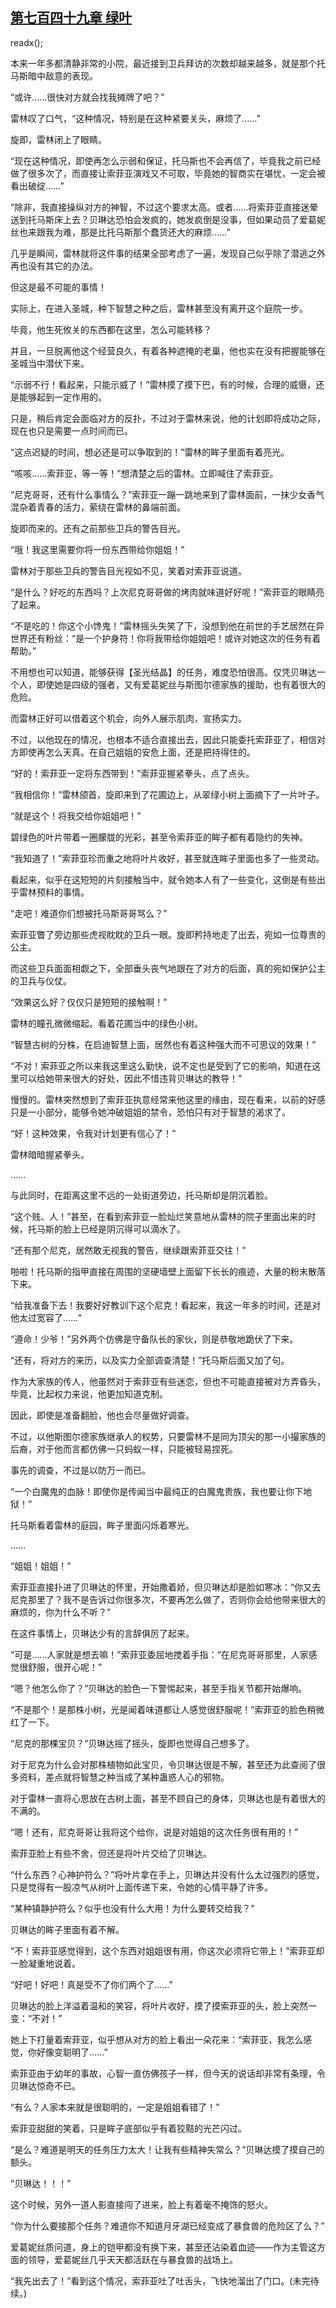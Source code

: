 ## [第七百四十九章 绿叶](https://www.xxbiquge.com/11_11222/9001120.html)
readx();

  本来一年多都清静非常的小院，最近接到卫兵拜访的次数却越来越多，就是那个托马斯暗中敌意的表现。

  “或许……很快对方就会找我摊牌了吧？”

  雷林叹了口气，“这种情况，特别是在这种紧要关头，麻烦了……”

  旋即，雷林闭上了眼睛。

  “现在这种情况，即使再怎么示弱和保证，托马斯也不会再信了，毕竟我之前已经做了很多次了，而直接让索菲亚演戏又不可取，毕竟她的智商实在堪忧，一定会被看出破绽……”

  “除非，我直接操纵对方的神智，不过这个要求太高。或者……将索菲亚直接迷晕送到托马斯床上去？贝琳达恐怕会发疯的，她发疯倒是没事，但如果动员了爱葛妮丝也来跟我为难，那是比托马斯那个蠢货还大的麻烦……”

  几乎是瞬间，雷林就将这件事的结果全部考虑了一遍，发现自己似乎除了潜逃之外再也没有其它的办法。

  但这是最不可能的事情！

  实际上，在进入圣城，种下智慧之种之后，雷林甚至没有离开这个庭院一步。

  毕竟，他生死攸关的东西都在这里，怎么可能转移？

  并且，一旦脱离他这个经营良久，有着各种遮掩的老巢，他也实在没有把握能够在圣城当中潜伏下来。

  “示弱不行！看起来，只能示威了！”雷林摸了摸下巴，有的时候，合理的威慑，还是能够起到一定作用的。

  只是，稍后肯定会面临对方的反扑，不过对于雷林来说，他的计划即将成功之际，现在也只是需要一点时间而已。

  “这点迟疑的时间，想必还是可以争取到的！”雷林的眸子里面有着亮光。

  “咳咳……索菲亚，等一等！”想清楚之后的雷林。立即喊住了索菲亚。

  “尼克哥哥，还有什么事情么？”索菲亚一蹦一跳地来到了雷林面前，一抹少女香气混杂着青春的活力，萦绕在雷林的鼻端前面。

  旋即而来的。还有之前那些卫兵的警告目光。

  “哦！我这里需要你将一份东西带给你姐姐！”

  雷林对于那些卫兵的警告目光视如不见，笑着对索菲亚说道。

  “是什么？好吃的东西吗？上次尼克哥哥做的烤肉就味道好好呢！”索菲亚的眼睛亮了起来。

  “不是吃的！你这个小馋鬼！”雷林摇头失笑了下，没想到他在前世的手艺居然在异世界还有粉丝：“是一个护身符！你将我带给你姐姐吧！或许对她这次的任务有着帮助。”

  不用想也可以知道，能够获得【圣光结晶】的任务，难度恐怕很高。仅凭贝琳达一个人，即使她是四级的强者，又有爱葛妮丝与斯图尔德家族的援助，也有着很大的危险。

  而雷林正好可以借着这个机会，向外人展示肌肉，宣扬实力。

  不过，以他现在的情况，也根本不适合直接出去，因此只能委托索菲亚了，相信对方即使再怎么天真。在自己姐姐的安危上面，还是把持得住的。

  “好的！索菲亚一定将东西带到！”索菲亚握紧拳头，点了点头。

  “我相信你！”雷林颌首，旋即来到了花圃边上，从翠绿小树上面摘下了一片叶子。

  “就是这个！将我交给你姐姐吧！”

  碧绿色的叶片带着一圈朦胧的光彩，甚至令索菲亚的眸子都有着隐约的失神。

  “我知道了！”索菲亚珍而重之地将叶片收好，甚至就连眸子里面也多了一些灵动。

  看起来，似乎在这短短的片刻接触当中，就令她本人有了一些变化，这倒是有些出乎雷林预料的事情。

  “走吧！难道你们想被托马斯哥哥骂么？”

  索菲亚瞥了旁边那些虎视眈眈的卫兵一眼。旋即矜持地走了出去，宛如一位尊贵的公主。

  而这些卫兵面面相觑之下，全部垂头丧气地跟在了对方的后面，真的宛如保护公主的卫兵与仪仗。

  “效果这么好？仅仅只是短短的接触啊！”

  雷林的瞳孔微微缩起。看着花圃当中的绿色小树。

  “智慧古树的分株，在启迪智慧上面，居然也有着这种强大而不可思议的效果！”

  “不对！索菲亚之所以来我这里这么勤快，说不定也是受到了它的影响，知道在这里可以给她带来很大的好处，因此不惜违背贝琳达的教导！”

  慢慢的。雷林突然想到了索菲亚执意经常来他这里的缘由，现在看来，以前的好感只是一小部分，能够令她冲破姐姐的禁令，恐怕只有对于智慧的渴求了。

  “好！这种效果，令我对计划更有信心了！”

  雷林暗暗握紧拳头。

  ……

  与此同时，在距离这里不远的一处街道旁边，托马斯却是阴沉着脸。

  “这个贱、人！”甚至，在看到索菲亚一脸灿烂笑意地从雷林的院子里面出来的时候，托马斯的脸上已经是阴沉得可以滴水了。

  “还有那个尼克，居然敢无视我的警告，继续跟索菲亚交往！”

  啪啦！托马斯的指甲直接在周围的坚硬墙壁上面留下长长的痕迹，大量的粉末散落下来。

  “给我准备下去！我要好好教训下这个尼克！看起来，我这一年多的时间，还是对他太过宽容了……”

  “遵命！少爷！”另外两个仿佛是守备队长的家伙，则是恭敬地跪伏了下来。

  “还有，将对方的来历，以及实力全部调查清楚！”托马斯后面又加了句。

  作为大家族的传人，他虽然对于索菲亚有些迷恋，但也不可能直接被对方弄昏头，毕竟，比起权力来说，他更加知道克制。

  因此，即使是准备翻脸，他也会尽量做好调查。

  不过，以他斯图尔德家族继承人的权势，只要雷林不是同为顶尖的那一小撮家族的后裔，对于他而言都仿佛一只蚂蚁一样，只能被轻易捏死。

  事先的调查，不过是以防万一而已。

  “一个白魔鬼的血脉！即使你是传闻当中最纯正的白魔鬼贵族，我也要让你下地狱！”

  托马斯看着雷林的庭园，眸子里面闪烁着寒光。

  ……

  “姐姐！姐姐！”

  索菲亚直接扑进了贝琳达的怀里，开始撒着娇，但贝琳达却是脸如寒冰：“你又去尼克那里了？我不是告诉过你很多次，不要再怎么做了，否则你会给他带来很大的麻烦的，你为什么不听？”

  在这件事情上，贝琳达少有的言辞俱厉了起来。

  “可是……人家就是想去嘛！”索菲亚委屈地搅着手指：“在尼克哥哥那里，人家感觉很舒服，很开心呢！”

  “嗯？他怎么你了？”贝琳达的脸色一下警惕起来，甚至手指关节都开始爆响。

  “不是那个！是那株小树，光是闻着味道都让人感觉很舒服呢！”索菲亚的脸色稍微红了一下。

  “尼克的那棵宝贝？”贝琳达摇了摇头，旋即也觉得自己想多了。

  对于尼克为什么会对那株植物如此宝贝，令贝琳达很是不解，甚至还为此查阅了很多资料，差点就将智慧之种当成了某种蛊惑人心的邪物。

  对于雷林一直将心思放在古树上面，甚至不顾自己的身体，贝琳达也是有着很大的不满的。

  “嗯！还有，尼克哥哥让我将这个给你，说是对姐姐的这次任务很有用的！”

  索菲亚脸上有些不舍，但还是将叶片交给了贝琳达。

  “什么东西？心神护符么？”将叶片拿在手上，贝琳达并没有什么太过强烈的感觉，只是觉得有一股凉气从树叶上面传递下来，令她的心情平静了许多。

  “某种镇静护符么？似乎也没有什么大用！为什么要转交给我？”

  贝琳达的眸子里面有着不解。

  “不！索菲亚感觉得到，这个东西对姐姐很有用，你这次必须将它带上！”索菲亚却一脸凝重地说着。

  “好吧！好吧！真是受不了你们两个了……”

  贝琳达的脸上洋溢着温和的笑容，将叶片收好，摸了摸索菲亚的头，脸上突然一变：“不对！”

  她上下打量着索菲亚，似乎想从对方的脸上看出一朵花来：“索菲亚，我怎么感觉，你好像变聪明了……”

  索菲亚由于幼年的事故，心智一直仿佛孩子一样，但今天的说话却非常有条理，令贝琳达惊奇不已。

  “有么？人家本来就是很聪明的，一定是姐姐看错了！”

  索菲亚甜甜的笑着，只是眸子底部似乎有着狡黠的光芒闪过。

  “是么？难道是明天的任务压力太大！让我有些精神失常么？”贝琳达摸了摸自己的额头。

  “贝琳达！！！”

  这个时候，另外一道人影直接闯了进来，脸上有着毫不掩饰的怒火。

  “你为什么要接那个任务？难道你不知道月牙湖已经变成了暴食兽的危险区了么？”

  爱葛妮丝质问道，身上的铠甲都没有换下来，甚至还沾染着血迹——作为主管这方面的领导，爱葛妮丝几乎天天都活跃在与暴食兽的战场上。

  “我先出去了！”看到这个情况，索菲亚吐了吐舌头，飞快地溜出了门口。(未完待续。)
